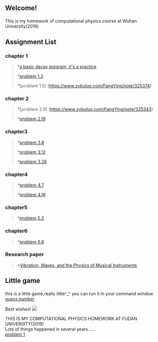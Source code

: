 ## Welcome! <p>

This is my homework of computational physics course at Wuhan University(2016)

## **Assignment List**
### chapter 1
>*[a basic decay program, it's a practice](https://github.com/FangYingLi/computationalphysics_N2013301020027/blob/master/chapter1/nuclei2.py)<p>
>*[problem 1.3](https://www.zybuluo.com/FangYing/note/326104) <p>
>*[problem 1.5] (https://www.zybuluo.com/FangYing/note/325374)<p>
### chapter 2
>*[problem 2.9] (https://www.zybuluo.com/FangYing/note/325343)<p>
>*[problem 2.19](https://www.zybuluo.com/FangYing/note/340216)<p>
### chapter3
>*[problem 3.8](https://www.zybuluo.com/FangYing/note/347816)<p>
>*[problem 3.12](https://www.zybuluo.com/FangYing/note/356235)<p>
>*[problem 3.26](https://www.zybuluo.com/FangYing/note/369299)<p>
### chapter4
>*[problem 4.7](https://www.zybuluo.com/FangYing/note/369432)<p>
>*[problem 4.16](https://www.zybuluo.com/FangYing/note/404409)<p>
### chapter5
>*[problem 5.3](https://www.zybuluo.com/FangYing/note/386146)<p>
### chapter6
>*[problem 6.6](https://www.zybuluo.com/FangYing/note/401676)<p>
### Research paper
>*[Vibration, Waves, and the Physics of Musical Instruments](https://www.zybuluo.com/FangYing/note/404009)<p>
## Little game<p>
this is a little game,really little^_^ you can run it in your command window
[guess number](https://github.com/FangYingLi/computationalphysics_N2013301020027/blob/master/guess_number.py)

Best wishes!
![](http://a1.qpic.cn/psb?/V13WTB3335ifOd/Xoie5xvk8l1tfzPTjU.7dAEcUFjuH7FohZ.BB9HDSCs!/b/dH0BAAAAAAAA&bo=XgIGAgAAAAAFB3w!&rf=viewer_4)

THIS IS MY COMPUTATIONAL PHYSICS HOMEWORK AT FUDAN UNIVERSITY(2019)  
Lots of things happened in several years......  
[problem 1](https://note.youdao.com/web/#/file/recent/markdown/WEB71d3a12a3a918afeaa833589040ae65e/)


